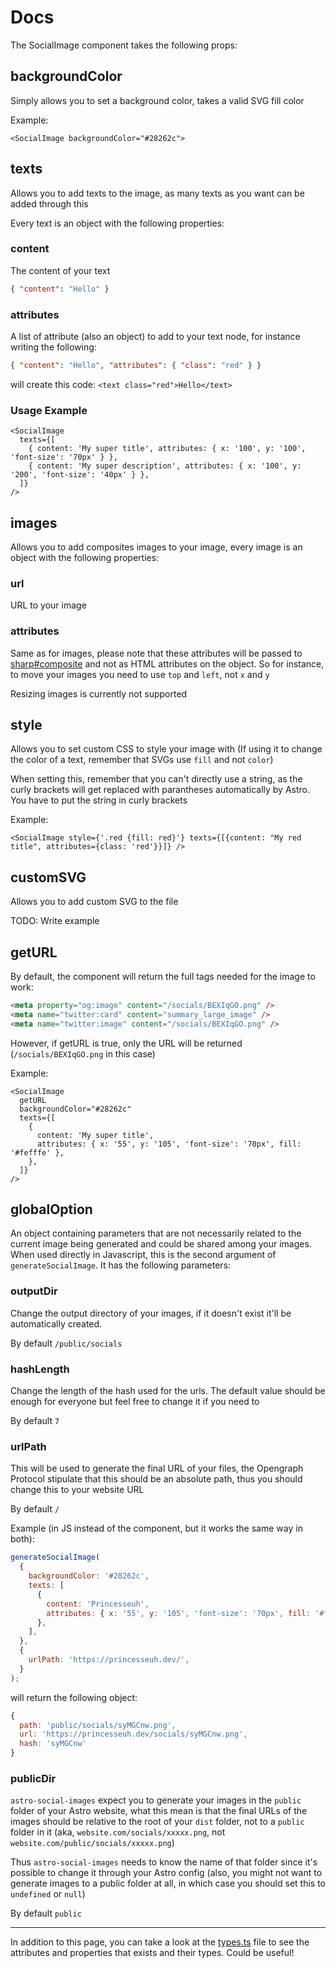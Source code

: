 # Docs

The SocialImage component takes the following props:

## backgroundColor

Simply allows you to set a background color, takes a valid SVG fill color

Example:

```astro
<SocialImage backgroundColor="#28262c">
```

## texts

Allows you to add texts to the image, as many texts as you want can be added through this

Every text is an object with the following properties:

### content

The content of your text

```json
{ "content": "Hello" }
```

### attributes

A list of attribute (also an object) to add to your text node, for instance writing the following:

```json
{ "content": "Hello", "attributes": { "class": "red" } }
```

will create this code: `<text class="red">Hello</text>`

### Usage Example

```astro
<SocialImage
  texts={[
    { content: 'My super title', attributes: { x: '100', y: '100', 'font-size': '70px' } },
    { content: 'My super description', attributes: { x: '100', y: '200', 'font-size': '40px' } },
  ]}
/>
```

## images

Allows you to add composites images to your image, every image is an object with the following properties:

### url

URL to your image

### attributes

Same as for images, please note that these attributes will be passed to [sharp#composite](https://sharp.pixelplumbing.com/api-composite#composite) and not as HTML attributes on the object. So for instance, to move your images you need to use `top` and `left`, not `x` and `y`

Resizing images is currently not supported

## style

Allows you to set custom CSS to style your image with (If using it to change the color of a text, remember that SVGs use `fill` and not `color`)

When setting this, remember that you can't directly use a string, as the curly brackets will get replaced with parantheses automatically by Astro. You have to put the string in curly brackets

Example:

```astro
<SocialImage style={'.red {fill: red}'} texts={[{content: "My red title", attributes={class: 'red'}}]} />
```

## customSVG

Allows you to add custom SVG to the file

TODO: Write example

## getURL

By default, the component will return the full tags needed for the image to work:

```html
<meta property="og:image" content="/socials/BEXIqGO.png" />
<meta name="twitter:card" content="summary_large_image" />
<meta name="twitter:image" content="/socials/BEXIqGO.png" />
```

However, if getURL is true, only the URL will be returned (`/socials/BEXIqGO.png` in this case)

Example:

```astro
<SocialImage
  getURL
  backgroundColor="#28262c"
  texts={[
    {
      content: 'My super title',
      attributes: { x: '55', y: '105', 'font-size': '70px', fill: '#fefffe' },
    },
  ]}
/>
```

## globalOption

An object containing parameters that are not necessarily related to the current image being generated and could be shared among your images. When used directly in Javascript, this is the second argument of `generateSocialImage`. It has the following parameters:

### outputDir

Change the output directory of your images, if it doesn't exist it'll be automatically created.

By default `/public/socials`

### hashLength

Change the length of the hash used for the urls. The default value should be enough for everyone but feel free to change it if you need to

By default `7`

### urlPath

This will be used to generate the final URL of your files, the Opengraph Protocol stipulate that this should be an absolute path, thus you should change this to your website URL

By default `/`

Example (in JS instead of the component, but it works the same way in both):

```js
generateSocialImage(
  {
    backgroundColor: '#28262c',
    texts: [
      {
        content: 'Princesseuh',
        attributes: { x: '55', y: '105', 'font-size': '70px', fill: '#fefffe' },
      },
    ],
  },
  {
    urlPath: 'https://princesseuh.dev/',
  }
);
```

will return the following object:

```js
{
  path: 'public/socials/syMGCnw.png',
  url: 'https://princesseuh.dev/socials/syMGCnw.png',
  hash: 'syMGCnw'
}
```

### publicDir

`astro-social-images` expect you to generate your images in the `public` folder of your Astro website, what this mean is that the final URLs of the images should be relative to the root of your `dist` folder, not to a `public` folder in it (aka, `website.com/socials/xxxxx.png`, not `website.com/public/socials/xxxxx.png`)

Thus `astro-social-images` needs to know the name of that folder since it's possible to change it through your Astro config (also, you might not want to generate images to a public folder at all, in which case you should set this to `undefined` or `null`)

By default `public`

---

In addition to this page, you can take a look at the [types.ts](./src/types.ts) file to see the attributes and properties that exists and their types. Could be useful!
